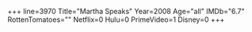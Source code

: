 +++
line=3970
Title="Martha Speaks"
Year=2008
Age="all"
IMDb="6.7"
RottenTomatoes=""
Netflix=0
Hulu=0
PrimeVideo=1
Disney=0
+++

